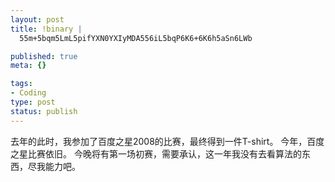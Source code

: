 ```yaml
--- 
layout: post
title: !binary |
  55m+5bqm5LmL5pifYXN0YXIyMDA556iL5bqP6K6+6K6h5aSn6LWb

published: true
meta: {}

tags: 
- Coding
type: post
status: publish
---
```

去年的此时，我参加了百度之星2008的比赛，最终得到一件T-shirt。
今年，百度之星比赛依旧。
今晚将有第一场初赛，需要承认，这一年我没有去看算法的东西，尽我能力吧。
